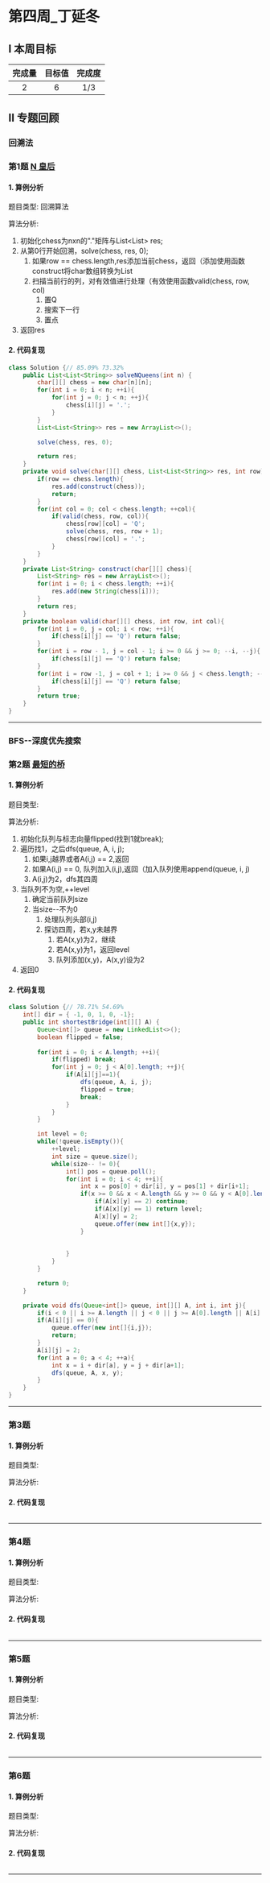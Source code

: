 # 第四周_丁延冬

## I 本周目标

| 完成量 | 目标值 | 完成度 |
| :----: | :----: | :----: |
|   2    |   6    |  1/3   |

## II 专题回顾

### 回溯法

### 第1题  [N 皇后](https://leetcode-cn.com/problems/n-queens/)

#### 1. 算例分析

题目类型: 回溯算法

算法分析:

1. 初始化chess为nxn的"."矩阵与List<List<String>> res;
2. 从第0行开始回溯，solve(chess, res, 0);
   1. 如果row == chess.length,res添加当前chess，返回（添加使用函数construct将char数组转换为List<String>
   2. 扫描当前行的列，对有效值进行处理（有效使用函数valid(chess, row, col)
      1. 置Q
      2. 搜索下一行
      3. 置点
3. 返回res

#### 2. 代码复现

```java
class Solution {// 85.09% 73.32%
    public List<List<String>> solveNQueens(int n) {
        char[][] chess = new char[n][n];
        for(int i = 0; i < n; ++i){
            for(int j = 0; j < n; ++j){
                chess[i][j] = '.';
            }
        }
        List<List<String>> res = new ArrayList<>();

        solve(chess, res, 0);

        return res;
    }
    private void solve(char[][] chess, List<List<String>> res, int row){
        if(row == chess.length){
            res.add(construct(chess));
            return;
        }
        for(int col = 0; col < chess.length; ++col){
            if(valid(chess, row, col)){
                chess[row][col] = 'Q';
                solve(chess, res, row + 1);
                chess[row][col] = '.';
            }
        }
    }
    private List<String> construct(char[][] chess){
        List<String> res = new ArrayList<>();
        for(int i = 0; i < chess.length; ++i){
            res.add(new String(chess[i]));
        }
        return res;
    }
    private boolean valid(char[][] chess, int row, int col){
        for(int i = 0, j = col; i < row; ++i){
            if(chess[i][j] == 'Q') return false;
        }
        for(int i = row - 1, j = col - 1; i >= 0 && j >= 0; --i, --j){
            if(chess[i][j] == 'Q') return false;
        }
        for(int i = row -1, j = col + 1; i >= 0 && j < chess.length; --i, ++j){
            if(chess[i][j] == 'Q') return false;
        }
        return true;
    }
}
```

------

### BFS--深度优先搜索

### 第2题  [最短的桥](https://leetcode-cn.com/problems/shortest-bridge/)

#### 1. 算例分析

题目类型: 

算法分析:

1. 初始化队列与标志向量flipped(找到1就break);
2. 遍历找1，之后dfs(queue, A, i, j);
   1. 如果i,j越界或者A(i,j) == 2,返回
   2. 如果A(i,j) == 0, 队列加入(i,j),返回（加入队列使用append(queue, i, j)
   3. A(i,j)为2，dfs其四周
3. 当队列不为空,++level
   1. 确定当前队列size
   2. 当size--不为0
      1. 处理队列头部(i,j)
      2. 探访四周，若x,y未越界
         1. 若A(x,y)为2，继续
         2. 若A(x,y)为1，返回level
         3. 队列添加(x,y)，A(x,y)设为2
4. 返回0 

#### 2. 代码复现

```java
class Solution {// 78.71% 54.69%
    int[] dir = { -1, 0, 1, 0, -1};
    public int shortestBridge(int[][] A) {
        Queue<int[]> queue = new LinkedList<>();
        boolean flipped = false;
        
        for(int i = 0; i < A.length; ++i){
            if(flipped) break;
            for(int j = 0; j < A[0].length; ++j){
                if(A[i][j]==1){
                    dfs(queue, A, i, j);
                    flipped = true;
                    break;
                }
            }
        }

        int level = 0;
        while(!queue.isEmpty()){
            ++level;
            int size = queue.size();
            while(size-- != 0){
                int[] pos = queue.poll();
                for(int i = 0; i < 4; ++i){
                    int x = pos[0] + dir[i], y = pos[1] + dir[i+1];
                    if(x >= 0 && x < A.length && y >= 0 && y < A[0].length){
                        if(A[x][y] == 2) continue;
                        if(A[x][y] == 1) return level;
                        A[x][y] = 2;
                        queue.offer(new int[]{x,y});  
                    }
                    
                    
                }
            }
        }

        return 0;
    }

    private void dfs(Queue<int[]> queue, int[][] A, int i, int j){
        if(i < 0 || i >= A.length || j < 0 || j >= A[0].length || A[i][j] == 2) return;
        if(A[i][j] == 0){
            queue.offer(new int[]{i,j});
            return;
        }
        A[i][j] = 2;
        for(int a = 0; a < 4; ++a){
            int x = i + dir[a], y = j + dir[a+1];
            dfs(queue, A, x, y);
        }
    }
}
```

------

### 第3题  

#### 1. 算例分析

题目类型: 

算法分析:



#### 2. 代码复现

```java

```

------

### 第4题  

#### 1. 算例分析

题目类型: 

算法分析:



#### 2. 代码复现

```java

```

------

### 第5题  

#### 1. 算例分析

题目类型: 

算法分析:



#### 2. 代码复现

```java

```

------

### 第6题  

#### 1. 算例分析

题目类型: 

算法分析:



#### 2. 代码复现

```java

```

------

